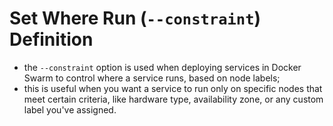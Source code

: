 # Set Where Run (`--constraint`) Definition

- the `--constraint` option is used when deploying services in Docker Swarm to control where a service runs, based on node labels;
- this is useful when you want a service to run only on specific nodes that meet certain criteria, like hardware type, availability zone, or any custom label you've assigned.
